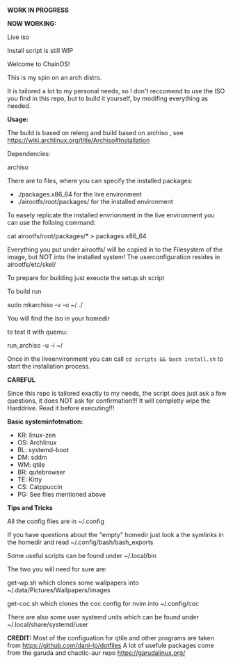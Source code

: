 **WORK IN PROGRESS**

**NOW WORKING:**

Live iso

Install script is still WIP

Welcome to ChainOS!

This is my spin on an arch distro.

It is tailored a lot to my personal needs, so I don't reccomend to use the ISO you find in this repo, but to build it yourself, by modifing everything as needed.

**Usage:**

The build is based on releng and build based on archiso , see https://wiki.archlinux.org/title/Archiso#Installation

Dependencies:

archiso

There are to files, where you can specify the installed packages:
- ./packages.x86_64 for the live environment
- ./airootfs/root/packages/ for the installed environment

To easely replicate the installed envrionment in the live environment you can use the folloing command:

cat airootfs/root/packages/* > packages.x86_64

Everything you put under airootfs/ will be copied in to the Filesystem of the image, but NOT into the installed system!
The userconfiguration resides in airootfs/etc/skel/

To prepare for building just exeucte the setup.sh script

To build run

sudo mkarchiso -v -o ~/ ./

You will find the iso in your homedir

to test it with quemu:

run_archiso -u -i ~/<iso-name>

Once in the liveenvironment you can call `cd scripts && bash install.sh` to start the installation process.

**CAREFUL**

Since this repo is tailored exactly to my needs, the script does just ask a few questions, it does NOT ask for confirmation!!! It will completly wipe the Harddrive.
Read it before executing!!!

**Basic systeminfotmation:**
- KR: linux-zen
- OS: Archlinux
- BL: systemd-boot
- DM: sddm
- WM: qtile
- BR: qutebrowser
- TE: Kitty
- CS: Catppuccin
- PG: See files mentioned above

**Tips and Tricks**

All the config files are in ~/.config

If you have questions about the "empty" homedir just look a the symlinks in the homedir and read ~/.config/bash/bash_exports

Some useful scripts can be found under ~/.local/bin

The two you will need for sure are:

get-wp.sh which clones some wallpapers into ~/.data/Pictures/Wallpapers/images

get-coc.sh which clones the coc config for nvim into ~/.config/coc

There are also some user systemd units which can be found under ~/.local/share/systemd/user

**CREDIT:**
Most of the configuation for qtile and other programs are taken from https://github.com/dani-lp/dotfiles
A lot of usefule packages come from the garuda and chaotic-aur repo https://garudalinux.org/

